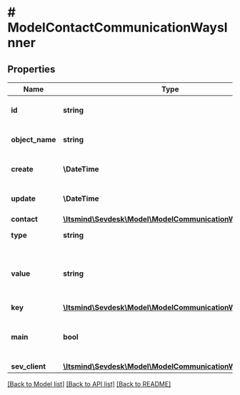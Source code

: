 # # ModelContactCommunicationWaysInner

## Properties

Name | Type | Description | Notes
------------ | ------------- | ------------- | -------------
**id** | **string** | Unique identifier of the communication way |
**object_name** | **string** | Model name, which is &#39;CommunicationWay&#39; | [default to 'CommunicationWay']
**create** | **\DateTime** | Date of communication way creation | [optional] [readonly]
**update** | **\DateTime** | Date of last communication way update | [optional] [readonly]
**contact** | [**\Itsmind\Sevdesk\Model\ModelCommunicationWayContact**](ModelCommunicationWayContact.md) |  | [optional]
**type** | **string** | Type of the communication way |
**value** | **string** | The value of the communication way.&lt;br&gt;       For example the phone number, e-mail address or website. |
**key** | [**\Itsmind\Sevdesk\Model\ModelCommunicationWayKey**](ModelCommunicationWayKey.md) |  |
**main** | **bool** | Defines whether the communication way is the main communication way for the contact. | [optional]
**sev_client** | [**\Itsmind\Sevdesk\Model\ModelCommunicationWaySevClient**](ModelCommunicationWaySevClient.md) |  | [optional]

[[Back to Model list]](../../README.md#models) [[Back to API list]](../../README.md#endpoints) [[Back to README]](../../README.md)
